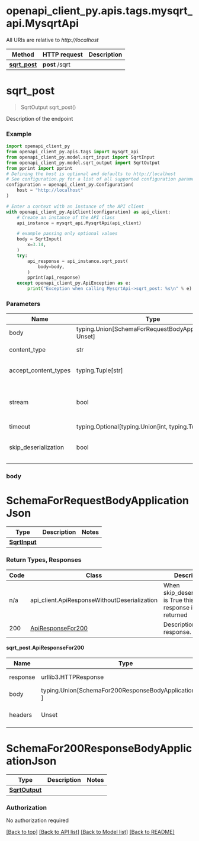 <a name="__pageTop"></a>
# openapi_client_py.apis.tags.mysqrt_api.MysqrtApi

All URIs are relative to *http://localhost*

Method | HTTP request | Description
------------- | ------------- | -------------
[**sqrt_post**](#sqrt_post) | **post** /sqrt | 

# **sqrt_post**
<a name="sqrt_post"></a>
> SqrtOutput sqrt_post()



Description of the endpoint

### Example

```python
import openapi_client_py
from openapi_client_py.apis.tags import mysqrt_api
from openapi_client_py.model.sqrt_input import SqrtInput
from openapi_client_py.model.sqrt_output import SqrtOutput
from pprint import pprint
# Defining the host is optional and defaults to http://localhost
# See configuration.py for a list of all supported configuration parameters.
configuration = openapi_client_py.Configuration(
    host = "http://localhost"
)

# Enter a context with an instance of the API client
with openapi_client_py.ApiClient(configuration) as api_client:
    # Create an instance of the API class
    api_instance = mysqrt_api.MysqrtApi(api_client)

    # example passing only optional values
    body = SqrtInput(
        x=3.14,
    )
    try:
        api_response = api_instance.sqrt_post(
            body=body,
        )
        pprint(api_response)
    except openapi_client_py.ApiException as e:
        print("Exception when calling MysqrtApi->sqrt_post: %s\n" % e)
```
### Parameters

Name | Type | Description  | Notes
------------- | ------------- | ------------- | -------------
body | typing.Union[SchemaForRequestBodyApplicationJson, Unset] | optional, default is unset |
content_type | str | optional, default is 'application/json' | Selects the schema and serialization of the request body
accept_content_types | typing.Tuple[str] | default is ('application/json', ) | Tells the server the content type(s) that are accepted by the client
stream | bool | default is False | if True then the response.content will be streamed and loaded from a file like object. When downloading a file, set this to True to force the code to deserialize the content to a FileSchema file
timeout | typing.Optional[typing.Union[int, typing.Tuple]] | default is None | the timeout used by the rest client
skip_deserialization | bool | default is False | when True, headers and body will be unset and an instance of api_client.ApiResponseWithoutDeserialization will be returned

### body

# SchemaForRequestBodyApplicationJson
Type | Description  | Notes
------------- | ------------- | -------------
[**SqrtInput**](../../models/SqrtInput.md) |  | 


### Return Types, Responses

Code | Class | Description
------------- | ------------- | -------------
n/a | api_client.ApiResponseWithoutDeserialization | When skip_deserialization is True this response is returned
200 | [ApiResponseFor200](#sqrt_post.ApiResponseFor200) | Description of this response.

#### sqrt_post.ApiResponseFor200
Name | Type | Description  | Notes
------------- | ------------- | ------------- | -------------
response | urllib3.HTTPResponse | Raw response |
body | typing.Union[SchemaFor200ResponseBodyApplicationJson, ] |  |
headers | Unset | headers were not defined |

# SchemaFor200ResponseBodyApplicationJson
Type | Description  | Notes
------------- | ------------- | -------------
[**SqrtOutput**](../../models/SqrtOutput.md) |  | 


### Authorization

No authorization required

[[Back to top]](#__pageTop) [[Back to API list]](../../../README.md#documentation-for-api-endpoints) [[Back to Model list]](../../../README.md#documentation-for-models) [[Back to README]](../../../README.md)

